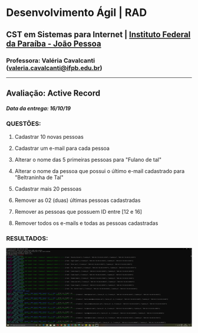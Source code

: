 # Desenvolvimento Ágil | RAD

## CST em Sistemas para Internet | [Instituto Federal da Paraíba - João Pessoa](https://www.ifpb.edu.br/joaopessoa)

### Professora: Valéria Cavalcanti (valeria.cavalcanti@ifpb.edu.br)

***

## Avaliação: Active Record

##### Data da entrega: 16/10/19

### QUESTÕES:

1. Cadastrar 10 novas pessoas

2. Cadastrar um e-mail para cada pessoa

3. Alterar o nome das 5 primeiras pessoas para "Fulano de tal"

4. Alterar o nome da pessoa que possui o último e-mail cadastrado para "Beltraninha de Tal"

5. Cadastrar mais 20 pessoas

6. Remover as 02 (duas) últimas pessoas cadastradas

7. Remover as pessoas que possuem ID entre [12 e 16]

8. Remover todos os e-mails e todas as pessoas cadastradas

### RESULTADOS: 

![resultado1](images/Screenshot1.png)
